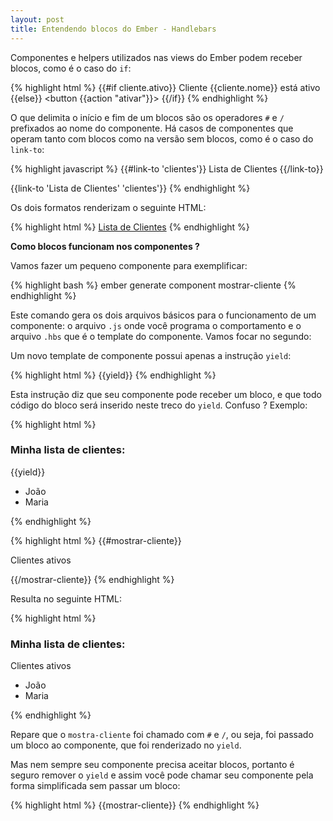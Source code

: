 ```yaml
---
layout: post
title: Entendendo blocos do Ember - Handlebars
---
```


Componentes e helpers utilizados nas views do Ember podem receber blocos, como é o caso do `if`:

{% highlight html %}
{{#if cliente.ativo}}
  <span class="ativo">Cliente {{cliente.nome}} está ativo</span>
{{else}}
  <button {{action "ativar"}}>
{{/if}}
{% endhighlight %}

O que delimita o início e fim de um blocos são os operadores `#` e `/` prefixados ao nome do componente.
Há casos de componentes que operam tanto com blocos como na versão sem blocos, como é o caso do `link-to`:

{% highlight javascript %}
{{#link-to 'clientes'}}
  Lista de Clientes
{{/link-to}}

{{link-to 'Lista de Clientes' 'clientes'}}
{% endhighlight %}

Os dois formatos renderizam o seguinte HTML:

{% highlight html %}
<a href="/clientes">Lista de Clientes</a>
{% endhighlight %}

**Como blocos funcionam nos componentes ?**

Vamos fazer um pequeno componente para exemplificar:

{% highlight bash %}
ember generate component mostrar-cliente
{% endhighlight %}

Este comando gera os dois arquivos básicos para o funcionamento de um componente:
o arquivo `.js` onde você programa o comportamento e o arquivo `.hbs` que é o template do componente. Vamos focar no segundo:

Um novo template de componente possui apenas a instrução `yield`:

{% highlight html %}
{{yield}}
{% endhighlight %}

Esta instrução diz que seu componente pode receber um bloco, e que todo código do bloco será inserido neste treco do `yield`. Confuso ? Exemplo:

{% highlight html %}
<h3>Minha lista de clientes:</h3>

{{yield}}

<ul>
  <li>João</li>
  <li>Maria</li>
</ul>
{% endhighlight %}

{% highlight html %}
{{#mostrar-cliente}}
<p>Clientes ativos</p>
{{/mostrar-cliente}}
{% endhighlight %}

Resulta no seguinte HTML:

{% highlight html %}
<h3>Minha lista de clientes:</h3>
<p>Clientes ativos</p>
<ul>
  <li>João</li>
  <li>Maria</li>
</ul>
{% endhighlight %}

Repare que o `mostra-cliente` foi chamado com `#` e `/`, ou seja, foi passado um bloco ao componente, que foi renderizado no `yield`.

Mas nem sempre seu componente precisa aceitar blocos, portanto é seguro remover o `yield` e assim você pode chamar seu componente pela forma simplificada sem passar um bloco:

{% highlight html %}
{{mostrar-cliente}}
{% endhighlight %}
